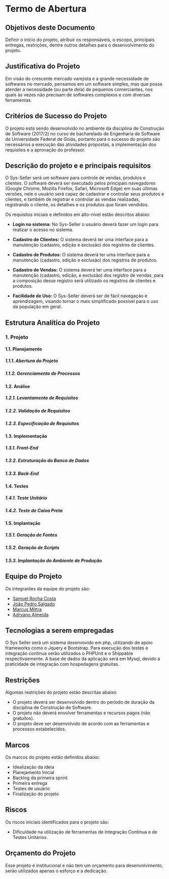 # Termo de Abertura

## Objetivos deste Documento
Definir o início do projeto, atribuir os responsáveis, o escopo, principais entregas, restrições, dentre outros detalhes para o desenvolvimento do projeto.

## Justificativa do Projeto
Em visão do crescente mercado varejista e a grande necessidade de softwares no mercado, pensamos em um software simples, mas que possa atender a necessidade (ou parte dela) de pequenos comerciantes, nos quais às vezes não precisam de softwares complexos e com diversas ferramentas.

## Critérios de Sucesso do Projeto
O projeto está sendo desenvolvido no ambiente da disciplina de Construção de Software (2017/2) no curso de bacharelado de Engenharia de Software da Universidade Federal de Goiás, portanto para o sucesso do projeto são necessários a execução das atividades propostas, a implementação dos requisitos e a aprovação do professor.

## Descrição do projeto e e principais requisitos
O Sys-Seller será um software para controle de vendas, produtos e clientes. O software deverá ser executado pelos principais navegadores (Google Chrome, Mozilla Firefox, Safari, Microsoft Edge) em suas últimas versões, nele o usuário será capaz de cadastrar e controlar seus produtos e clientes, e também de registrar e controlar as vendas realizadas, registrando o cliente, os detalhes e os produtos que foram vendidos.

Os requisitos iniciais e definidos em alto-nível estão descritos abaixo:

* **Login no sistema:** No Sys-Seller o usuário deverá fazer um login para realizar o acesso no sistema.

* **Cadastro de Clientes:** O sistema deverá ter uma interface para a manutenção (cadastro, edição e exclusão) dos registros de clientes.

* **Cadastro de Produtos:** O sistema deverá ter uma interface para a manutenção (cadastro, edição e exclusão) dos registros de produtos.

* **Cadastro de Vendas:** O sistema deverá ter uma interface para a manutenção (cadastro, edição, e exclusão) dos registro de vendas, para a composição desse registro será utilizado os registros de clientes e produtos.

* **Facilidade de Uso:** O Sys-Seller deverá ser de fácil navegação e aprendizagem, visando tornar o mais simplificado possível para o uso da população em geral.

## Estrutura Analítica do Projeto

### 1. Projeto
#### 1.1. Planejamento
##### 1.1.1. Abertura do Projeto
##### 1.1.2. Gerenciamento de Processos
#### 1.2. Análise
##### 1.2.1. Levantamento de Requisitos
##### 1.2.2. Validação de Requisitos
##### 1.2.3. Especificação de Requisitos
#### 1.3. Implementação
##### 1.3.1. Front-End
##### 1.3.2. Estruturação do Banco de Dados
##### 1.3.3. Back-End
#### 1.4. Testes
##### 1.4.1. Teste Unitário
##### 1.4.2. Teste de Caixa Preta
#### 1.5. Implantação
##### 1.5.1. Geração de Fontes
##### 1.5.2. Geração de Scripts
##### 1.5.3. Implantação do Ambiente de Produção

## Equipe do Projeto
Os integrantes da equipe do projeto são:
* [Samuel Rocha Costa](https://github.com/samuelrcosta)
* [João Pedro Salgado](https://github.com/)
* [Marcus Mittra](https://github.com/)
* [Adryano Almeida](https://github.com/)

## Tecnologias a serem empregadas
O Sys Seller será um sistema desenvovido em php, utilizando de apoio frameworks como o Jquery e Bootstrap. Para execução dos testes e integração contínua serão utilizados o PHPUnit e o Shippable respectivaemente. A base de dados da aplicação será em Mysql, devido a praticidade de integração com hospedagens gratuitas.

## Restrições
Algumas restrições do projeto estão descritas abaixo:
* O projeto deverá ser desenvolvido dentro do período de duração da disciplina de Construção de Software.
* O projeto não deverá envolver ferramentas e recursos pagos (não gratuitos).
* O projeto deve ser desenvolvido de acordo com as ferramentas e processos estabelecidos.
## Marcos
Os marcos do projeto estão definidos abaixo:
* Idealização da ideia
* Planejamento Inicial
* Backlog da primeira sprint
* Primeira entrega
* Testes de usuário
* Finalização do projeto

## Riscos
Os riscos iniciais identificados para o projeto são:
* Dificuldade na utilização de ferramentas de Integração Contínua e de Testes Unitários.

## Orçamento do Projeto
Esse projeto é institucional e não tem um orçamento para desenvolvimento, serão utilizados apenas o esforço e a dedicação.
